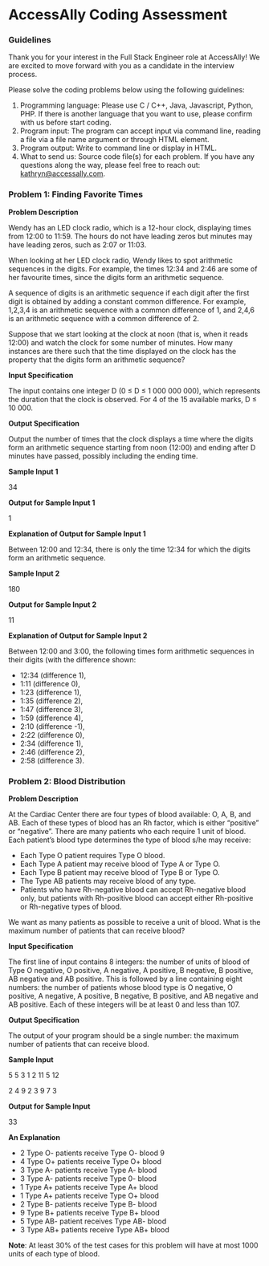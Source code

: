 
# AccessAlly Coding Assessment

### Guidelines

Thank you for your interest in the Full Stack Engineer role at AccessAlly! We are excited to move forward with you as a candidate in the interview process.

Please solve the coding problems below using the following guidelines:

1. Programming language: Please use C / C++, Java, Javascript, Python, PHP. If there is another language that you want to use, please confirm with us before start coding.
2. Program input: The program can accept input via command line, reading a file via a file name argument or through HTML element.
3. Program output: Write to command line or display in HTML.
4. What to send us: Source code file(s) for each problem.
If you have any questions along the way, please feel free to reach out: kathryn@accessally.com.

### Problem 1: Finding Favorite Times

**Problem Description**

Wendy has an LED clock radio, which is a 12-hour clock, displaying times from 12:00 to 11:59. The hours do not have leading zeros but minutes may have leading zeros, such as 2:07 or 11:03.

When looking at her LED clock radio, Wendy likes to spot arithmetic sequences in the digits. For example, the times 12:34 and 2:46 are some of her favourite times, since the digits form an arithmetic sequence.

A sequence of digits is an arithmetic sequence if each digit after the first digit is obtained by adding a constant common difference. For example, 1,2,3,4 is an arithmetic sequence with a common difference of 1, and 2,4,6 is an arithmetic sequence with a common difference of 2.

Suppose that we start looking at the clock at noon (that is, when it reads 12:00) and watch the clock for some number of minutes. How many instances are there such that the time displayed on the clock has the property that the digits form an arithmetic sequence?

**Input Specification**

The input contains one integer D (0 ≤ D ≤ 1 000 000 000), which represents the duration that the clock is observed. For 4 of the 15 available marks, D ≤ 10 000.

**Output Specification**

Output the number of times that the clock displays a time where the digits form an arithmetic sequence starting from noon (12:00) and ending after D minutes have passed, possibly including the ending time.

**Sample Input 1**

34

**Output for Sample Input 1**

1

**Explanation of Output for Sample Input 1**

Between 12:00 and 12:34, there is only the time 12:34 for which the digits form an arithmetic sequence.

**Sample Input 2**

180

**Output for Sample Input 2**

11

**Explanation of Output for Sample Input 2**

Between 12:00 and 3:00, the following times form arithmetic sequences in their digits (with the difference shown:

- 12:34 (difference 1),
- 1:11 (difference 0),
- 1:23 (difference 1),
- 1:35 (difference 2),
- 1:47 (difference 3),
- 1:59 (difference 4),
- 2:10 (difference -1),
- 2:22 (difference 0),
- 2:34 (difference 1),
- 2:46 (difference 2),
- 2:58 (difference 3).

### Problem 2: Blood Distribution

**Problem Description**

At the Cardiac Center there are four types of blood available: O, A, B, and AB. Each of these types of blood has an Rh factor, which is either “positive” or “negative”. There are many patients who each require 1 unit of blood. Each patient’s blood type determines the type of blood s/he may receive:

- Each Type O patient requires Type O blood.
- Each Type A patient may receive blood of Type A or Type O.
- Each Type B patient may receive blood of Type B or Type O.
- The Type AB patients may receive blood of any type.
- Patients who have Rh-negative blood can accept Rh-negative blood only, but patients with Rh-positive blood can accept either Rh-positive or Rh-negative types of blood.

We want as many patients as possible to receive a unit of blood. What is the maximum number of patients that can receive blood?

**Input Specification**

The first line of input contains 8 integers: the number of units of blood of Type O negative, O positive, A negative, A positive, B negative, B positive, AB negative and AB positive. This is followed by a line containing eight numbers: the number of patients whose blood type is O negative, O positive, A negative, A positive, B negative, B positive, and AB negative and AB positive. Each of these integers will be at least 0 and less than 107.

**Output Specification**

The output of your program should be a single number: the maximum number of patients that can receive blood.

**Sample Input**

5 5 3 1 2 11 5 12

2 4 9 2 3 9 7 3

**Output for Sample Input**

33

**An Explanation**

- 2 Type O- patients receive Type O- blood 9
- 4 Type O+ patients receive Type O+ blood
- 3 Type A- patients receive Type A- blood
- 3 Type A- patients receive Type 0- blood
- 1 Type A+ patients receive Type A+ blood
- 1 Type A+ patients receive Type O+ blood
- 2 Type B- patients receive Type B- blood
- 9 Type B+ patients receive Type B+ blood
- 5 Type AB- patient receives Type AB- blood
- 3 Type AB+ patients receive Type AB+ blood

**Note**: At least 30% of the test cases for this problem will have at most 1000 units of each type of blood.
